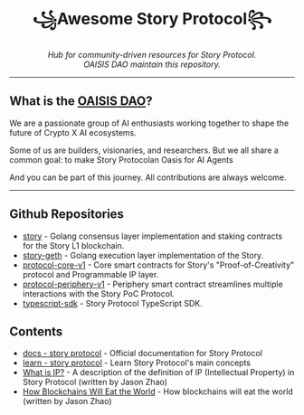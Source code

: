 <h1 align="center">꧁Awesome Story Protocol꧂</h1>
<div align="center"><i>Hub for community-driven resources for Story Protocol.</i></div>
<div align="center"><i>OAISIS DAO maintain this repository.</i></div>

---

## What is the [OAISIS DAO](https://x.com/osdotfun)?

We are a passionate group of AI enthusiasts working together to shape the future of Crypto X AI ecosystems.

Some of us are builders, visionaries, and researchers. But we all share a common goal: to make Story Protocolan Oasis for AI Agents

And you can be part of this journey. All contributions are always welcome.

---

## Github Repositories

- [story](https://github.com/piplabs/story) - Golang consensus layer implementation and staking contracts for the Story L1 blockchain.
- [story-geth](https://github.com/piplabs/story-geth) - Golang execution layer implementation of the Story.
- [protocol-core-v1](https://github.com/storyprotocol/protocol-core-v1) - Core smart contracts for Story's "Proof-of-Creativity" protocol and Programmable IP layer.
- [protocol-periphery-v1](https://github.com/storyprotocol/protocol-periphery-v1) - Periphery smart contract streamlines multiple interactions with the Story PoC Protocol.
- [typescript-sdk](https://github.com/storyprotocol/sdk) - Story Protocol TypeScript SDK.

## Contents

- [docs - story protocol](https://docs.story.foundation/) - Official documentation for Story Protocol
- [learn - story protocol](https://learn.story.foundation/) - Learn Story Protocol's main concepts
- [What is IP?](https://jasonzhao.substack.com/p/what-is-ip) - A description of the definition of IP (Intellectual Property) in Story Protocol (written by Jason Zhao)
- [How Blockchains Will Eat the World](https://jasonzhao.substack.com/p/how-blockchains-will-eat-the-world) - How blockchains will eat the world (written by Jason Zhao)
